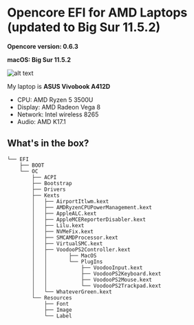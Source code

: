 # Opencore EFI for AMD Laptops (updated to Big Sur 11.5.2)

**Opencore version: 0.6.3**

**macOS: Big Sur 11.5.2**

![alt text](http://url/to/img.png)

My laptop is **ASUS Vivobook A412D**
- CPU: AMD Ryzen 5 3500U
- Display: AMD Radeon Vega 8
- Network: Intel wireless 8265
- Audio: AMD K17.1

## What's in the box?
```
└── EFI
    ├── BOOT
    └── OC
        ├── ACPI
        ├── Bootstrap
        ├── Drivers
        ├── Kexts
        │   ├── AirportItlwm.kext
        │   ├── AMDRyzenCPUPowerManagement.kext
        │   ├── AppleALC.kext
        │   ├── AppleMCEReporterDisabler.kext
        │   ├── Lilu.kext
        │   ├── NVMeFix.kext
        │   ├── SMCAMDProcessor.kext
        │   ├── VirtualSMC.kext
        │   ├── VoodooPS2Controller.kext
        │   │       ├── MacOS
        │   │       └── PlugIns
        │   │           ├── VoodooInput.kext
        │   │           ├── VoodooPS2Keyboard.kext
        │   │           ├── VoodooPS2Mouse.kext
        │   │           └── VoodooPS2Trackpad.kext
        │   └── WhateverGreen.kext
        └── Resources
            ├── Font
            ├── Image
            └── Label

```